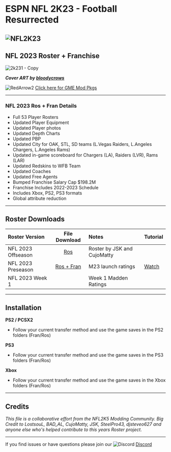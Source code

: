 # ESPN NFL 2K23 - Football Resurrected

## ![NFL2K23](https://user-images.githubusercontent.com/69597675/172192229-e194ff6d-7e77-4fb6-bf1c-cdc124283313.png)

## NFL 2023 Roster + Franchise
![2k231 - Copy](https://user-images.githubusercontent.com/69597675/173972939-d43b2b74-33e8-44c7-806e-5c4ee94d6f1d.jpg)

***Cover ART by [bloodycrows](https://mobile.twitter.com/abid_nabawi)***

![RedArrow2](https://user-images.githubusercontent.com/69597675/125669440-bcf4c873-527c-4524-9426-9488c71fbbde.png)
[Click here for GME Mod Pkgs](https://github.com/lostsoul63b/NFL-2K23/blob/main/files/gme.md)
_____

### NFL 2023 Ros + Fran Details
  * Full 53 Player Rosters
  * Updated Player Equipment
  * Updated Player photos
  * Updated Depth Charts
  * Updated PBP  
  * Updated City for OAK, STL, SD teams (L.Vegas Raiders, L.Angeles Chargers, L.Angeles Rams)
  * Updated in-game scoreboard for Chargers (LA), Raiders (LVR), Rams (LAR)
  * Updated Redskins to WFB Team
  * Updated Coaches
  * Updated Free Agents
  * Bumped Franchise Salary Cap $198.2M
  * Franchise Includes 2022-2023 Schedule
  * Includes Xbox, PS2, PS3 formats
  * Global attribute reduction
_____
## Roster Downloads
| Roster Version | File Download | Notes | Tutorial |
| :------------- | :-------------: | :------------- | :------------- |
| NFL 2023 Offseason | [Ros](https://www.mediafire.com/file/4mlenj0xjtd2meb/SLUS-20919_ESPN_NFL_2K5_CMjuly22_98B9DF4E.max/file) | Roster by JSK and CujoMatty |  |
| NFL 2023 Preseason | [Ros + Fran](https://www.mediafire.com/file/gzl20hc7lpaln13/NFL2023_CampRatings.zip/file) | M23 launch ratings | [Watch](https://youtu.be/2D6xDZzjo3Y) |
| NFL 2023 Week 1 |  | Week 1 Madden Ratings |  |
 
_____
## Installation
**PS2 / PCSX2**
 * Follow your current transfer method and use the game saves in the PS2 folders (Fran/Ros)

**PS3**
 * Follow your current transfer method and use the game saves in the PS3 folders (Fran/Ros)

**Xbox**
 * Follow your current transfer method and use the game saves in the Xbox folders (Fran/Ros)
_____ 
## Credits
*This file is a collaborative effort from the NFL2K5 Modding Community. Big Credit to LostsouL, BAD_AL, CujoMatty, JSK, SteelPro43, djsteveo627 and anyone else who's helped contribute to this years Roster project.*

_____
If you find issues or have questions please join our ![Discord](https://user-images.githubusercontent.com/69597675/124640725-d1e88980-de5b-11eb-926d-ec5f55b19a62.png) [Discord](https://discord.gg/sBVXzYb)
